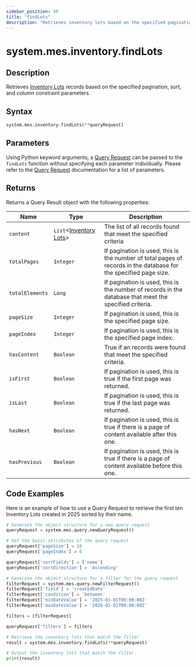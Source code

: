 ```yaml
---
sidebar_position: 49
title: "findLots"
description: "Retrieves inventory lots based on the specified pagination, sort, and column constraint parameters."
---
```


# system.mes.inventory.findLots

## Description

Retrieves [Inventory Lots](../../data-model/inventory-model/inventory-lot) records based on the specified pagination, sort, and column constraint parameters.

## Syntax

```python
system.mes.inventory.findLots(**queryRequest)
```

## Parameters

Using Python keyword arguments, a [Query Request](../query-script-api/query-request) can be passed to the `findLots` function
without specifying each parameter individually. Please refer to the [Query Request](../query-script-api/query-request) documentation for a list of parameters.

## Returns

Returns a Query Result object with the following properties:

| Name            | Type                                                                           | Description                                                                                                      |
| --------------- | ------------------------------------------------------------------------------ | ---------------------------------------------------------------------------------------------------------------- |
| `content`       | `List`&lt;[Inventory Lots](../../data-model/inventory-model/inventory-lot)&gt; | The list of all records found that meet the specified criteria                                                   |
| `totalPages`    | `Integer`                                                                      | If pagination is used, this is the number of total pages of records in the database for the specified page size. |
| `totalElements` | `Long`                                                                         | If pagination is used, this is the number of records in the database that meet the specified criteria.           |
| `pageSize`      | `Integer`                                                                      | If pagination is used, this is the specified page size.                                                          |
| `pageIndex`     | `Integer`                                                                      | If pagination is used, this is the specified page index.                                                         |
| `hasContent`    | `Boolean`                                                                      | True if an records were found that meet the specified criteria.                                                  |
| `isFirst`       | `Boolean`                                                                      | If pagination is used, this is true if the first page was returned.                                              |
| `isLast`        | `Boolean`                                                                      | If pagination is used, this is true if the last page was returned.                                               |
| `hasNext`       | `Boolean`                                                                      | If pagination is used, this is true if there is a page of content available after this one.                      |
| `hasPrevious`   | `Boolean`                                                                      | If pagination is used, this is true if there is a page of content available before this one.                     |

## Code Examples

Here is an example of how to use a Query Request to retrieve the first ten Inventory Lots created in 2025 sorted by their
name.

```python
# Generate the object structure for a new query request
queryRequest = system.mes.query.newQueryRequest()

# Set the basic attributes of the query request
queryRequest['pageSize'] = 10
queryRequest['pageIndex'] = 0

queryRequest['sortFields'] = ['name']
queryRequest['sortDirection'] = 'Ascending'

# Generate the object structure for a filter for the query request
filterRequest = system.mes.query.newFilterRequest()
filterRequest['field'] = 'createdDate'
filterRequest['condition'] = 'between'
filterRequest['minDateValue'] = '2025-01-01T00:00:00Z'
filterRequest['maxDateValue'] = '2026-01-01T00:00:00Z'

filters = [filterRequest]

queryRequest['filters'] = filters

# Retrieve the inventory lots that match the filter
result = system.mes.inventory.findLots(**queryRequest)

# Output the inventory lots that match the filter.
print(result)
```
